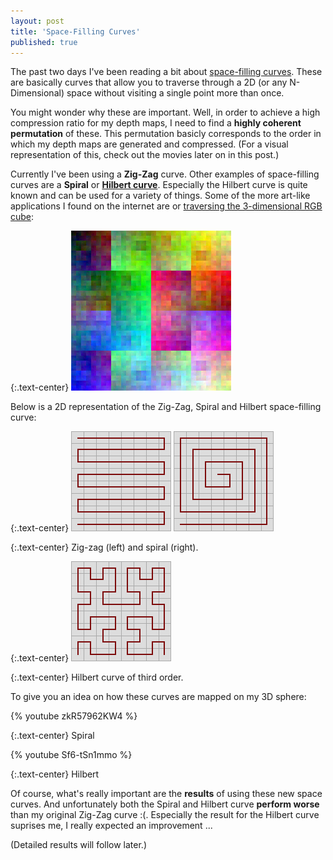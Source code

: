 ```yaml
---
layout: post
title: 'Space-Filling Curves'
published: true
---
```


The past two days I've been reading a bit about [space-filling curves](http://en.wikipedia.org/wiki/Space-filling_curve). These are basically curves that allow you to traverse through a 2D (or any N-Dimensional) space without visiting a single point more than once.

You might wonder why these are important. Well, in order to achieve a high compression ratio for my depth maps, I need to find a **highly coherent permutation** of these. This permutation basicly corresponds to the order in which my depth maps are generated and compressed. (For a visual representation of this, check out the movies later on in this post.)

Currently I've been using a **Zig-Zag** curve. Other examples of space-filling curves are a **Spiral** or **[Hilbert curve](http://en.wikipedia.org/wiki/Hilbert_curve)**. Especially the Hilbert curve is quite known and can be used for a variety of things. Some of the more art-like applications I found on the internet are [](http://visualmotive.com/colorsort) or [traversing the 3-dimensional RGB cube](http://corte.si/posts/code/hilbert/portrait/index.html):

{:.text-center}
![3D Color Cube](/uploads/2010/11/3D-Color-Cube.png)

Below is a 2D representation of the Zig-Zag, Spiral and Hilbert space-filling curve:

{:.text-center}
![Zig-Zag](/uploads/2010/11/zig-zag.jpg)
![Spiral](/uploads/2010/11/Spiral.jpg)

{:.text-center}
Zig-zag (left) and spiral (right).

{:.text-center}
![Hilbert (Order 3)](/uploads/2010/11/Hilbert-Order-3.jpg)

{:.text-center}
Hilbert curve of third order.

To give you an idea on how these curves are mapped on my 3D sphere:

{% youtube zkR57962KW4 %}

{:.text-center}
Spiral

{% youtube Sf6-tSn1mmo %}

{:.text-center}
Hilbert

Of course, what's really important are the **results** of using these new space curves. And unfortunately both the Spiral and Hilbert curve **perform worse** than my original Zig-Zag curve :(. Especially the result for the Hilbert curve suprises me, I really expected an improvement ... 

(Detailed results will follow later.)
